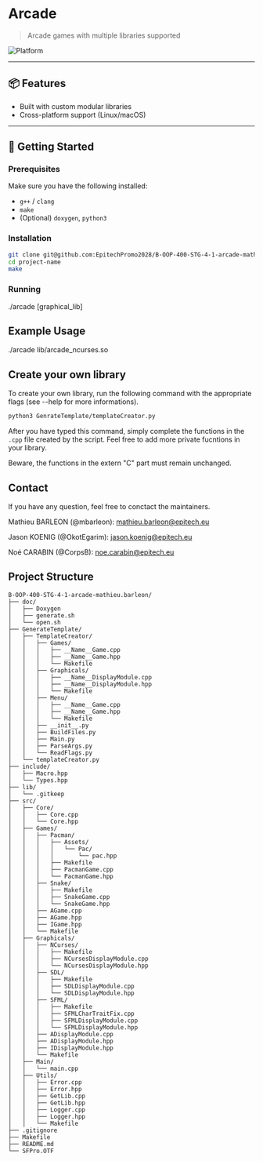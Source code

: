 # Arcade

> Arcade games with multiple libraries supported

![Platform](https://img.shields.io/badge/platform-Linux%20%7C%20macOS-blue)

---

## 📦 Features

- Built with custom modular libraries
- Cross-platform support (Linux/macOS)

---

## 🚀 Getting Started

### Prerequisites

Make sure you have the following installed:

- `g++` / `clang`
- `make`
- (Optional) `doxygen`, `python3`

### Installation

```bash
git clone git@github.com:EpitechPromo2028/B-OOP-400-STG-4-1-arcade-mathieu.barleon.git
cd project-name
make
```

### Running

./arcade [graphical_lib]

## Example Usage

./arcade lib/arcade_ncurses.so

## Create your own library

To create your own library, run the following command with the appropriate flags (see --help for more informations).

```bash
python3 GenrateTemplate/templateCreator.py
```

After you have typed this command, simply complete the functions in the `.cpp` file created by the script. Feel free to add more private fucntions in your library.

Beware, the functions in the extern "C" part must remain unchanged.

## Contact

If you have any question, feel free to conctact the maintainers.

Mathieu BARLEON (@mbarleon): mathieu.barleon@epitech.eu

Jason KOENIG (@OkotEgarim): jason.koenig@epitech.eu

Noé CARABIN (@CorpsB): noe.carabin@epitech.eu

## Project Structure

```
B-OOP-400-STG-4-1-arcade-mathieu.barleon/
├── doc/
│   ├── Doxygen
│   ├── generate.sh
│   └── open.sh
├── GenerateTemplate/
│   ├── TemplateCreator/
│   │   ├── Games/
│   │   │   ├── __Name__Game.cpp
│   │   │   ├── __Name__Game.hpp
│   │   │   └── Makefile
│   │   ├── Graphicals/
│   │   │   ├── __Name__DisplayModule.cpp
│   │   │   ├── __Name__DisplayModule.hpp
│   │   │   └── Makefile
│   │   ├── Menu/
│   │   │   ├── __Name__Game.cpp
│   │   │   ├── __Name__Game.hpp
│   │   │   └── Makefile
│   │   ├── __init__.py
│   │   ├── BuildFiles.py
│   │   ├── Main.py
│   │   ├── ParseArgs.py
│   │   └── ReadFlags.py
│   └── templateCreator.py
├── include/
│   ├── Macro.hpp
│   └── Types.hpp
├── lib/
│   └── .gitkeep
├── src/
│   ├── Core/
│   │   ├── Core.cpp
│   │   └── Core.hpp
│   ├── Games/
│   │   ├── Pacman/
│   │   │   ├── Assets/
│   │   │   │   └── Pac/
│   │   │   │       └── pac.hpp
│   │   │   ├── Makefile
│   │   │   ├── PacmanGame.cpp
│   │   │   └── PacmanGame.hpp
│   │   ├── Snake/
│   │   │   ├── Makefile
│   │   │   ├── SnakeGame.cpp
│   │   │   └── SnakeGame.hpp
│   │   ├── AGame.cpp
│   │   ├── AGame.hpp
│   │   ├── IGame.hpp
│   │   └── Makefile
│   ├── Graphicals/
│   │   ├── NCurses/
│   │   │   ├── Makefile
│   │   │   ├── NCursesDisplayModule.cpp
│   │   │   └── NCursesDisplayModule.hpp
│   │   ├── SDL/
│   │   │   ├── Makefile
│   │   │   ├── SDLDisplayModule.cpp
│   │   │   └── SDLDisplayModule.hpp
│   │   ├── SFML/
│   │   │   ├── Makefile
│   │   │   ├── SFMLCharTraitFix.cpp
│   │   │   ├── SFMLDisplayModule.cpp
│   │   │   └── SFMLDisplayModule.hpp
│   │   ├── ADisplayModule.cpp
│   │   ├── ADisplayModule.hpp
│   │   ├── IDisplayModule.hpp
│   │   └── Makefile
│   ├── Main/
│   │   └── main.cpp
│   ├── Utils/
│   │   ├── Error.cpp
│   │   ├── Error.hpp
│   │   ├── GetLib.cpp
│   │   ├── GetLib.hpp
│   │   ├── Logger.cpp
│   │   ├── Logger.hpp
│   │   └── Makefile
├── .gitignore
├── Makefile
├── README.md
└── SFPro.OTF
```
